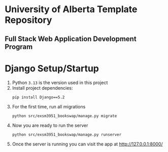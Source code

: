 # University of Alberta Template Repository
## Full Stack Web Application Development Program


# Django Setup/Startup

1. Python `3.13` is the version used in this project
2. Install project dependencies:
    ```
    pip install Django==5.2
    ```
3. For the first time, run all migrations
    ```
    python src/exsm3951_bookswap/manage.py migrate 
    ```
4. Now you are ready to run the server
    ```
    python src/exsm3951_bookswap/manage.py runserver 
    ```
5. Once the server is running you can visit the app at http://127.0.0.1:8000/
